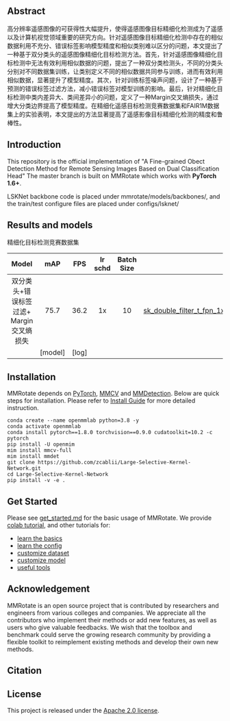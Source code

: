 ## Abstract

高分辨率遥感图像的可获得性大幅提升，使得遥感图像目标精细化检测成为了遥感以及计算机视觉领域重要的研究方向。针对遥感图像目标精细化检测中存在的相似数据利用不充分、错误标签影响模型精度和相似类别难以区分的问题，本文提出了一种基于双分类头的遥感图像精细化目标检测方法。首先，针对遥感图像精细化目标检测中无法有效利用相似数据的问题，提出了一种双分类检测头，不同的分类头分别对不同数据集训练，让类别定义不同的相似数据共同参与训练，进而有效利用相似数据，显著提升了模型精度。其次，针对训练标签噪声问题，设计了一种基于预测的错误标签过滤方法，减小错误标签对模型训练的影响。最后，针对精细化目标检测中类内差异大、类间差异小的问题，定义了一种Margin交叉熵损失，通过增大分类边界提高了模型精度。在精细化遥感目标检测竞赛数据集和FAIR1M数据集上的实验表明，本文提出的方法显著提高了遥感影像目标精细化检测的精度和鲁棒性。

## Introduction

This repository is the official implementation of "A Fine-grained Obect Detection Method for Remote Sensing Images Based on Dual Classification Head" 
The master branch is built on MMRotate which works with **PyTorch 1.6+**.

LSKNet backbone code is placed under mmrotate/models/backbones/, and the train/test configure files are placed under configs/lsknet/ 


## Results and models


精细化目标检测竞赛数据集

|                           Model                            |  mAP  | FPS | lr schd | Batch Size |                                   Configs                                    |                                                               Download                                                               |     note     |
| :--------------------------------------------------------: | :---: | :---: | :-----: | :--------: | :--------------------------------------------------------------------------: | :----------------------------------------------------------------------------------------------------------------------------------: | :----------: |
|                  双分类头+错误标签过滤+ Margin交叉熵损失                   | 75.7 | 36.2  |   1x    |    10    |     [sk_double_filter_t_fpn_1x_yami_le90_fp16_r75_classblance6](./configs/lsknet/lsk_double_filter_t_fpn_1x_yami_le90_fp16_r75_classblance6.py) 
    | [model] | [log]|              |



## Installation

MMRotate depends on [PyTorch](https://pytorch.org/), [MMCV](https://github.com/open-mmlab/mmcv) and [MMDetection](https://github.com/open-mmlab/mmdetection).
Below are quick steps for installation.
Please refer to [Install Guide](https://mmrotate.readthedocs.io/en/latest/install.html) for more detailed instruction.

```shell
conda create --name openmmlab python=3.8 -y
conda activate openmmlab
conda install pytorch==1.8.0 torchvision==0.9.0 cudatoolkit=10.2 -c pytorch
pip install -U openmim
mim install mmcv-full
mim install mmdet
git clone https://github.com/zcablii/Large-Selective-Kernel-Network.git
cd Large-Selective-Kernel-Network
pip install -v -e .
```

## Get Started

Please see [get_started.md](docs/en/get_started.md) for the basic usage of MMRotate.
We provide [colab tutorial](demo/MMRotate_Tutorial.ipynb), and other tutorials for:

- [learn the basics](docs/en/intro.md)
- [learn the config](docs/en/tutorials/customize_config.md)
- [customize dataset](docs/en/tutorials/customize_dataset.md)
- [customize model](docs/en/tutorials/customize_models.md)
- [useful tools](docs/en/tutorials/useful_tools.md)





## Acknowledgement

MMRotate is an open source project that is contributed by researchers and engineers from various colleges and companies. We appreciate all the contributors who implement their methods or add new features, as well as users who give valuable feedbacks. We wish that the toolbox and benchmark could serve the growing research community by providing a flexible toolkit to reimplement existing methods and develop their own new methods.

## Citation


## License

This project is released under the [Apache 2.0 license](LICENSE).
